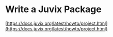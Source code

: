 # Write a Juvix Package

[https://docs.juvix.org/latest/howto/project.html](https://docs.juvix.org/latest/howto/project.html)
